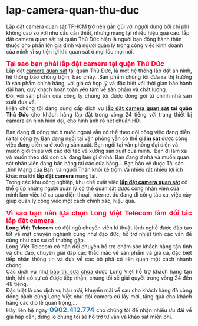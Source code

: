 # lap-camera-quan-thu-duc
Lắp đặt camera quan sát  TPHCM trở nên gần gủi với người dùng bởi chi phí không cao so với nhu cầu cần thiết, nhưng mang lại nhiều hiệu quả cao. lắp đặt camera quan sát tại quận Thủ Đức hiện là người bạn đồng hành thân thuộc cho phần lớn gia đình và người quản lý trong công việc kinh doanh của mình vì sự tiện lợi khi quan sát ở mọi lúc mọi nơi.
<p style="text-align: justify;"><strong><span style="color:rgb(255, 0, 51);"><span style="font-size:18px;">Tại sao bạn phải lắp đặt camera tại quận Thủ Đức</span></span></strong><br />
Lắp đặt <a href="https://longviettelecom.com.vn/camera-quan-sat/">camera quan sát</a> tại quận Thủ Đức, là một hệ thống&nbsp;lắp đặt&nbsp;an ninh, hệ thống báo chống&nbsp;trộm, báo cháy…Sản phẩm chúng tôi đưa ra thị trường là sản phẩm chính hãng, với giá cả hợp lý&nbsp;và đặc biệt với thời gian bảo hành dài hạn, quý khách hoàn toàn yên tâm về sản phẩm và chất lượng.<br />
Đói với sản phẩm của công ty chúng tôi được đóng gói từ chính nhà sản xuất đưa về.<br />
Hiện chúng tôi đang cung cấp dịch vụ <strong><a href="https://www.longviettelecom.com.vn/news/tin-san-pham/lap-dat-camera-quan-sat-tron-goi-20.html">lắp đặt camera quan sát</a> tại quận Thủ Đức </strong>cho khách hàng lắp đặt trong vòng 24 tiếng&nbsp;với trang thiết bị camera an ninh hiện đại, cho hình ảnh rõ nét chuẩn HD.</p>
Bạn đang đi công tác ở nước ngoài vẫn có thể theo dõi công việc đang diễn ra tại công ty. Bạn đang ngồi tại văn phòng vẫn có thể <strong>giám sát</strong> được công việc đang diễn ra ở xưởng sản xuất. Bạn ngồi tại văn phòng đại diện và muốn giới thiệu với các đối tác về xưởng sản xuất của mình.&nbsp;&nbsp;Bạn đi làm xa và muốn theo dõi con cái đang làm gì ở nhà. Bạn đang ở nhà và muốn quan sát nhân viên đang bán hàng tại các cửa hàng…&nbsp;Bạn bảo vệ được Tài sản ,tính Mạng của Bạn &nbsp;và người Thân khỏi kẻ trộm.Và nhiều rất nhiều lợi ích khác mà khi<strong> lắp đặt camera</strong> mang lại.<br />
Trong các khu công nghiệp, khu chế xuất&nbsp;việc <a href="https://www.longviettelecom.com.vn/news/tin-san-pham/lap-dat-camera-quan-sat-tron-goi-20.html"><strong>lắp đặt camera quan sát</strong></a>&nbsp;có thể giúp những người quản lý có thể quan sát được công nhân viên của mình làm việc từ xa qua điện thoại, internet&nbsp;dù đang đi công tác xa, việc này giúp quản lý công việc một cách chính xác, hiệu quả.<br />
<p style="text-align: justify;"><span style="font-size:18px;"><span style="color:rgb(255, 0, 51);"><strong>Vì sao bạn nên lựa chọn Long Việt Telecom làm đối tác lắp đặt camera</strong></span></span><br />
<strong>Long Việt Telecom</strong> có đội ngũ chuyên viên kĩ thuật lành nghề được đào tạo tốt về&nbsp;mặt chuyên nghành cũng như đạo đức, hỗ trợ nhiệt tình các vấn đề cũng như các sự cố thường gặp.<br />
Long Việt Telecom có hẵn đội chuyên hỗ trợ chăm sóc khách hàng tận tình và chu đáo, chuyên giải đáp các thắc mắc về sản phẩm và giá cả, đặc biệt tiếp nhận thông tin và đưa về các bộ phậ có liên quan một cách nhanh chóng.<br />
Các dịch vụ như<a href="https://www.longviettelecom.com.vn/news/tin-khuyen-mai/dich-vu-bao-tri-va-sua-chua-camera-giam-sat-10.html"> bảo trì, sữa chữa</a> được Long Việt hỗ trợ khách hàng tận tình, khi có sự cố được tiếp nhận, chúng tôi sẽ giải quyết trong vòng 24 đến 48 tiếng.<br />
Đặc biệt là các dịch vụ hậu mãi, khuyến mãi về sau cho khách hàng đã cùng đồng hành cùng Long Việt như đổi camera cũ lấy mới, tặng quà cho khách hàng các dịp lễ quan trọng,...<br />
Hãy liên hệ ngay<span style="color:rgb(41, 128, 185);"><strong><span style="font-size:18px;"> 0902.412.774 </span></strong></span>cho chúng tôi để nhận nhiều ưu đãi về giá hấp dẫn, đừng lo chúng tôi sẽ hỗ trợ tư vấn và khảo sát miễn phí.</p>
